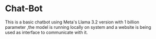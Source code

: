 # Chat-Bot
This is a basic chatbot using Meta's Llama 3.2  version with 1 billion parameter ,the model is running locally on system and a website is being used as interface to communicate with it.
